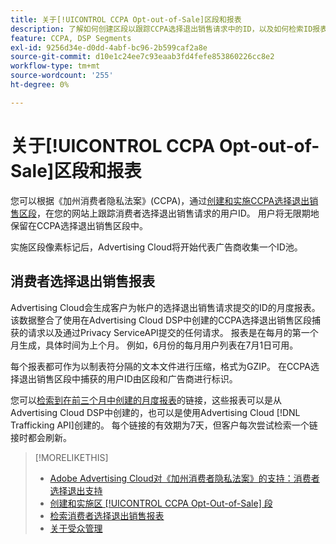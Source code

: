 ```yaml
---
title: 关于[!UICONTROL CCPA Opt-out-of-Sale]区段和报表
description: 了解如何创建区段以跟踪CCPA选择退出销售请求中的ID，以及如何检索ID报表。
feature: CCPA, DSP Segments
exl-id: 9256d34e-d0dd-4abf-bc96-2b599caf2a8e
source-git-commit: d10e1c24ee7c93eaab3fd4fefe853860226cc8e2
workflow-type: tm+mt
source-wordcount: '255'
ht-degree: 0%

---
```


# 关于[!UICONTROL CCPA Opt-out-of-Sale]区段和报表

您可以根据《加州消费者隐私法案》(CCPA)，通过[创建和实施CCPA选择退出销售区段](ccpa-opt-out-segment-create.md)，在您的网站上跟踪消费者选择退出销售请求的用户ID。 用户将无限期地保留在CCPA选择退出销售区段中。

实施区段像素标记后，Advertising Cloud将开始代表广告商收集一个ID池。

## 消费者选择退出销售报表

Advertising Cloud会生成客户为帐户的选择退出销售请求提交的ID的月度报表。 该数据整合了使用在Advertising Cloud DSP中创建的CCPA选择退出销售区段捕获的请求以及通过Privacy ServiceAPI提交的任何请求。  报表是在每月的第一个月生成，具体时间为上个月。 例如，6月份的每月用户列表在7月1日可用。

每个报表都可作为以制表符分隔的文本文件进行压缩，格式为GZIP。 在CCPA选择退出销售区段中捕获的用户ID由区段和广告商进行标识。

您可以[检索到在前三个月中创建的月度报表](ccpa-opt-out-segment-report-retrieve.md)的链接，这些报表可以是从Advertising Cloud DSP中创建的，也可以是使用Advertising Cloud [!DNL Trafficking API]创建的。 每个链接的有效期为7天，但客户每次尝试检索一个链接时都会刷新。

>[!MORELIKETHIS]
>
>* [Adobe Advertising Cloud对《加州消费者隐私法案》的支持：消费者选择退出支持](https://experienceleague.adobe.com/docs/advertising-cloud/privacy/ad-cloud-ccpa-opt-out-of-sale.html)
>* [创建和实施区 [!UICONTROL CCPA Opt-Out-of-Sale] 段](ccpa-opt-out-segment-create.md)
>* [检索消费者选择退出销售报表](ccpa-opt-out-segment-report-retrieve.md)
>* [关于受众管理](audience-about.md)

